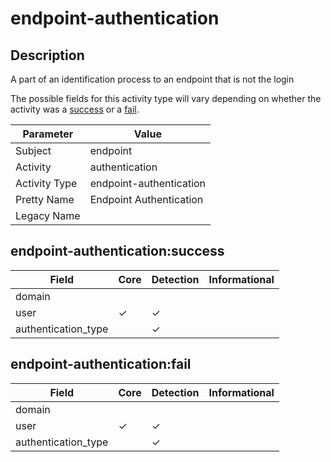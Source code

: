 endpoint-authentication
=======================

Description
-----------
A part of an identification process to an endpoint that is not the login

The possible fields for this activity type will vary depending on whether the activity was a [success](#endpoint-authenticationsuccess) or a [fail](#endpoint-authenticationfail).

| Parameter     | Value                   |
| ------------- | ----------------------- |
| Subject       | endpoint                |
| Activity      | authentication          |
| Activity Type | endpoint-authentication |
| Pretty Name   | Endpoint Authentication |
| Legacy Name   |                         |

endpoint-authentication:success
-------------------------------

| Field               | Core     | Detection | Informational |
| ------------------- | -------- | --------- | ------------- |
| domain              |          |           |               |
| user                | &#10003; | &#10003;  |               |
| authentication_type |          | &#10003;  |               |

endpoint-authentication:fail
----------------------------

| Field               | Core     | Detection | Informational |
| ------------------- | -------- | --------- | ------------- |
| domain              |          |           |               |
| user                | &#10003; | &#10003;  |               |
| authentication_type |          | &#10003;  |               |